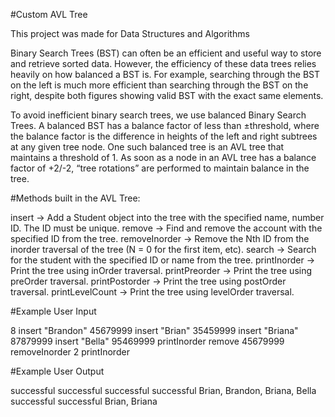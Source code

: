 #Custom AVL Tree

This project was made for Data Structures and Algorithms

Binary Search Trees (BST) can often be an efficient and useful way to store and retrieve sorted data. However, the efficiency of these data trees relies heavily on how balanced a BST is. For example, searching through the BST on the left is much more efficient than searching through the BST on the right, despite both figures showing valid BST with the exact same elements.

To avoid inefficient binary search trees, we use balanced Binary Search Trees. A balanced BST has a balance factor of less than ±threshold, where the balance factor is the difference in heights of the left and right subtrees at any given tree node. One such balanced tree is an AVL tree that maintains a threshold of 1. As soon as a node in an AVL tree has a balance factor of +2/-2, “tree rotations” are performed to maintain balance in the tree.

#Methods built in the AVL Tree:

insert    	     ->   Add a Student object into the tree with the specified name, number ID. The ID must be unique.
remove	         ->   Find and remove the account with the specified ID from the tree.
removeInorder	   ->   Remove the Nth ID from the inorder traversal of the tree (N = 0 for the first item, etc).
search	         ->   Search for the student with the specified ID or name from the tree.
printInorder	   ->   Print the tree using inOrder traversal.
printPreorder	   ->   Print the tree using preOrder traversal.
printPostorder	 ->   Print the tree using postOrder traversal.
printLevelCount	 ->   Print the tree using levelOrder traversal.

#Example User Input

8 
insert "Brandon" 45679999 
insert "Brian" 35459999 
insert "Briana" 87879999 
insert "Bella" 95469999 
printInorder 
remove 45679999 
removeInorder 2 
printInorder

#Example User Output

successful 
successful 
successful 
successful 
Brian, Brandon, Briana, Bella 
successful 
successful 
Brian, Briana
